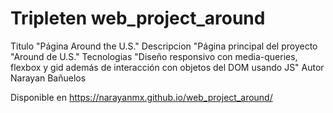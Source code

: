 # Tripleten web_project_around


Titulo "Página Around the U.S."
Descripcion "Página principal del proyecto "Around de U.S."
Tecnologias "Diseño responsivo con media-queries, flexbox y gid además de interacción con objetos del DOM usando JS"
Autor Narayan Bañuelos

Disponible en https://narayanmx.github.io/web_project_around/
